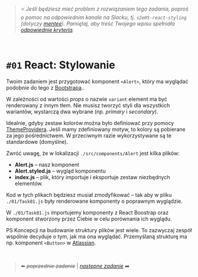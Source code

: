 > :star: _Jeśli będziesz mieć problem z rozwiązaniem tego zadania, poproś o pomoc na odpowiednim kanale na Slacku, tj. `s2e05-react-styling` (dotyczy [mentee](https://devmentor.pl/mentoring-javascript/)). Pamiętaj, aby treść Twojego wpisu spełniała [odpowiednie kryteria](https://devmentor.pl/jak-prosic-o-pomoc/)._

&nbsp;

# `#01` React: Stylowanie

Twoim zadaniem jest przygotować komponent `<Alert>`, który ma wyglądać podobnie do tego z [Bootstrapa](https://react-bootstrap.github.io/components/alerts/)..

W zależności od wartości _props_ o nazwie `variant` element ma być renderowany z innym tłem. Nie musisz tworzyć styli dla wszystkich wariantów, wystarczą dwa wybrane (np. _primary_ i _secondary_).

Idealnie, gdyby zestaw kolorów można było definiować przy pomocy [ThemeProvidera](https://styled-components.com/docs/advanced#theming). Jeśli mamy zdefiniowany motyw, to kolory są pobierane za jego pośrednictwem. W przeciwnym razie wykorzystywane są te standardowe (domyślne).

Zwróć uwagę, że w lokalizacji `./src/components/Alert` jest kilka plików:

- **Alert.js** – nasz komponent
- **Alert.styled.js** – wygląd komponentu
- **index.js** – plik, który importuje i eksportuje zestaw niezbędnych elementów.

Kod w tych plikach będziesz musiał zmodyfikować – tak aby w pliku `./01/Task01.js` były renderowane komponenty o poprawnym wyglądzie.

W `./01/Task01.js` importujemy komponenty z React Boostrap oraz komponent stworzony przez Ciebie w celu porównania ich wyglądu.

PS Koncepcji na budowanie struktury plików jest wiele. To zazwyczaj zespół wspólnie decyduje o tym, jak ma ona wyglądać. Przemyślaną strukturę ma np. komponent `<Button>` w [Atlassian](https://bitbucket.org/atlassian/atlaskit-mk-2/src/989a29f0e5b9341042be354686c9ac0f9d77215e/packages/core/button/src/?at=master).

&nbsp;

> :arrow_left: ~~_poprzednie zadanie_~~ | [_następne zadanie_](./../02) :arrow_right:
